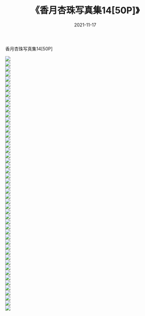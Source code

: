 ﻿---
layout: post
title:  《香月杏珠写真集14[50P]》
date:   2021-11-17
img: http://pic.660000.xyz/1:/性感/2021/香月杏珠写真集14[50P]/000.jpg
categories: [美女, 清纯, 唯美]
---

香月杏珠写真集14[50P]

  ![](http://pic.660000.xyz/1:/性感/2021/香月杏珠写真集14[50P]/001.jpg) <br> ![](http://pic.660000.xyz/1:/性感/2021/香月杏珠写真集14[50P]/002.jpg) <br> ![](http://pic.660000.xyz/1:/性感/2021/香月杏珠写真集14[50P]/003.jpg) <br> ![](http://pic.660000.xyz/1:/性感/2021/香月杏珠写真集14[50P]/004.jpg) <br> ![](http://pic.660000.xyz/1:/性感/2021/香月杏珠写真集14[50P]/005.jpg) <br> ![](http://pic.660000.xyz/1:/性感/2021/香月杏珠写真集14[50P]/006.jpg) <br> ![](http://pic.660000.xyz/1:/性感/2021/香月杏珠写真集14[50P]/007.jpg) <br> ![](http://pic.660000.xyz/1:/性感/2021/香月杏珠写真集14[50P]/008.jpg) <br> ![](http://pic.660000.xyz/1:/性感/2021/香月杏珠写真集14[50P]/009.jpg) <br> ![](http://pic.660000.xyz/1:/性感/2021/香月杏珠写真集14[50P]/010.jpg) <br> ![](http://pic.660000.xyz/1:/性感/2021/香月杏珠写真集14[50P]/011.jpg) <br> ![](http://pic.660000.xyz/1:/性感/2021/香月杏珠写真集14[50P]/012.jpg) <br> ![](http://pic.660000.xyz/1:/性感/2021/香月杏珠写真集14[50P]/013.jpg) <br> ![](http://pic.660000.xyz/1:/性感/2021/香月杏珠写真集14[50P]/014.jpg) <br> ![](http://pic.660000.xyz/1:/性感/2021/香月杏珠写真集14[50P]/015.jpg) <br> ![](http://pic.660000.xyz/1:/性感/2021/香月杏珠写真集14[50P]/016.jpg) <br> ![](http://pic.660000.xyz/1:/性感/2021/香月杏珠写真集14[50P]/017.jpg) <br> ![](http://pic.660000.xyz/1:/性感/2021/香月杏珠写真集14[50P]/018.jpg) <br> ![](http://pic.660000.xyz/1:/性感/2021/香月杏珠写真集14[50P]/019.jpg) <br> ![](http://pic.660000.xyz/1:/性感/2021/香月杏珠写真集14[50P]/020.jpg) <br> ![](http://pic.660000.xyz/1:/性感/2021/香月杏珠写真集14[50P]/021.jpg) <br> ![](http://pic.660000.xyz/1:/性感/2021/香月杏珠写真集14[50P]/022.jpg) <br> ![](http://pic.660000.xyz/1:/性感/2021/香月杏珠写真集14[50P]/023.jpg) <br> ![](http://pic.660000.xyz/1:/性感/2021/香月杏珠写真集14[50P]/024.jpg) <br> ![](http://pic.660000.xyz/1:/性感/2021/香月杏珠写真集14[50P]/025.jpg) <br> ![](http://pic.660000.xyz/1:/性感/2021/香月杏珠写真集14[50P]/026.jpg) <br> ![](http://pic.660000.xyz/1:/性感/2021/香月杏珠写真集14[50P]/027.jpg) <br> ![](http://pic.660000.xyz/1:/性感/2021/香月杏珠写真集14[50P]/028.jpg) <br> ![](http://pic.660000.xyz/1:/性感/2021/香月杏珠写真集14[50P]/029.jpg) <br> ![](http://pic.660000.xyz/1:/性感/2021/香月杏珠写真集14[50P]/030.jpg) <br> ![](http://pic.660000.xyz/1:/性感/2021/香月杏珠写真集14[50P]/031.jpg) <br> ![](http://pic.660000.xyz/1:/性感/2021/香月杏珠写真集14[50P]/032.jpg) <br> ![](http://pic.660000.xyz/1:/性感/2021/香月杏珠写真集14[50P]/033.jpg) <br> ![](http://pic.660000.xyz/1:/性感/2021/香月杏珠写真集14[50P]/034.jpg) <br> ![](http://pic.660000.xyz/1:/性感/2021/香月杏珠写真集14[50P]/035.jpg) <br> ![](http://pic.660000.xyz/1:/性感/2021/香月杏珠写真集14[50P]/036.jpg) <br> ![](http://pic.660000.xyz/1:/性感/2021/香月杏珠写真集14[50P]/037.jpg) <br> ![](http://pic.660000.xyz/1:/性感/2021/香月杏珠写真集14[50P]/038.jpg) <br> ![](http://pic.660000.xyz/1:/性感/2021/香月杏珠写真集14[50P]/039.jpg) <br> ![](http://pic.660000.xyz/1:/性感/2021/香月杏珠写真集14[50P]/040.jpg) <br> ![](http://pic.660000.xyz/1:/性感/2021/香月杏珠写真集14[50P]/041.jpg) <br> ![](http://pic.660000.xyz/1:/性感/2021/香月杏珠写真集14[50P]/042.jpg) <br> ![](http://pic.660000.xyz/1:/性感/2021/香月杏珠写真集14[50P]/043.jpg) <br> ![](http://pic.660000.xyz/1:/性感/2021/香月杏珠写真集14[50P]/044.jpg) <br> ![](http://pic.660000.xyz/1:/性感/2021/香月杏珠写真集14[50P]/045.jpg) <br> ![](http://pic.660000.xyz/1:/性感/2021/香月杏珠写真集14[50P]/046.jpg) <br> ![](http://pic.660000.xyz/1:/性感/2021/香月杏珠写真集14[50P]/047.jpg) <br> ![](http://pic.660000.xyz/1:/性感/2021/香月杏珠写真集14[50P]/048.jpg) <br> ![](http://pic.660000.xyz/1:/性感/2021/香月杏珠写真集14[50P]/049.jpg) <br> ![](http://pic.660000.xyz/1:/性感/2021/香月杏珠写真集14[50P]/050.jpg) <br>